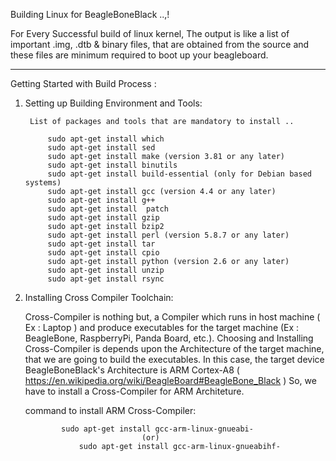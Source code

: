 Building Linux for BeagleBoneBlack ..,!


For Every Successful build of linux kernel, 
The  output  is  like  a  list  of  important  .img,  .dtb  &  binary  files, 
that  are  obtained  from  the  source  and  these  files  are  minimum  required  to  boot  up  your  beagleboard.
___________________________________________________________________________________________________

Getting Started with Build Process :
		
1. Setting up Building Environment and Tools:	


		List of packages and tools that are mandatory to install .. 
        		
			sudo apt-get install which
			sudo apt-get install sed
			sudo apt-get install make (version 3.81 or any later)
			sudo apt-get install binutils
			sudo apt-get install build-essential (only for Debian based systems)
			sudo apt-get install gcc (version 4.4 or any later)
			sudo apt-get install g++ 
			sudo apt-get install  patch
			sudo apt-get install gzip
			sudo apt-get install bzip2
			sudo apt-get install perl (version 5.8.7 or any later)
			sudo apt-get install tar
			sudo apt-get install cpio
			sudo apt-get install python (version 2.6 or any later)
			sudo apt-get install unzip
			sudo apt-get install rsync
      
     
2. Installing Cross Compiler Toolchain:

	Cross-Compiler is nothing but, a Compiler which runs in host machine ( Ex : Laptop ) 
	and produce executables for the target machine 
	(Ex : BeagleBone, RaspberryPi, Panda Board, etc.). 
	Choosing and Installing Cross-Compiler is depends upon the Architecture of the target machine,
	that we are going to build the executables.
	In this case, the target device BeagleBoneBlack's Architecture is ARM Cortex-A8 
  	( https://en.wikipedia.org/wiki/BeagleBoard#BeagleBone_Black )
  So, we have to install a Cross-Compiler for ARM Architeture.
		
	command to install ARM Cross-Compiler:
		
		       sudo apt-get install gcc-arm-linux-gnueabi-
		                         (or)
	               sudo apt-get install gcc-arm-linux-gnueabihf-
		
		
